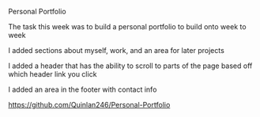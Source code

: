 Personal Portfolio

The task this week was to build a personal portfolio to build onto week to week

I added sections about myself, work, and an area for later projects

I added a header that has the ability to scroll to parts of the page based off which header link you click

I added an area in the footer with contact info



https://github.com/Quinlan246/Personal-Portfolio

